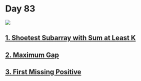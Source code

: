 # Day 83

![](../images/day83)

## [1. Shoetest Subarray with Sum at Least K]()

## [2. Maximum Gap]()

## [3. First Missing Positive]()
